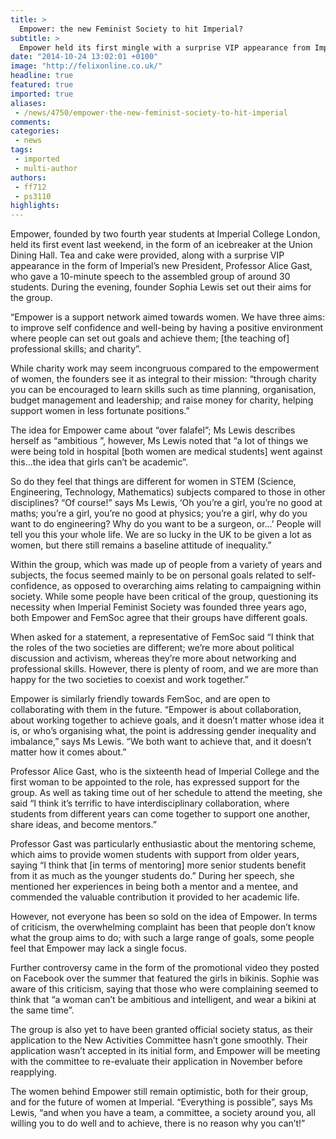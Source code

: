 ```yaml
---
title: >
  Empower: the new Feminist Society to hit Imperial?
subtitle: >
  Empower held its first mingle with a surprise VIP appearance from Imperial’s new President, Professor Alice Gast.
date: "2014-10-24 13:02:01 +0100"
image: "http://felixonline.co.uk/"
headline: true
featured: true
imported: true
aliases:
 - /news/4750/empower-the-new-feminist-society-to-hit-imperial
comments:
categories:
 - news
tags:
 - imported
 - multi-author
authors:
 - ff712
 - ps3110
highlights:
---
```


Empower, founded by two fourth year students at Imperial College London, held its first event last weekend, in the form of an icebreaker at the Union Dining Hall. Tea and cake were provided, along with a surprise VIP appearance in the form of Imperial’s new President, Professor Alice Gast, who gave a 10-minute speech to the assembled group of around 30 students. During the evening, founder Sophia Lewis set out their aims for the group.

“Empower is a support network aimed towards women. We have three aims: to improve self confidence and well-being by having a positive environment where people can set out goals and achieve them; [the teaching of] professional skills; and charity”.

While charity work may seem incongruous compared to the empowerment of women, the founders see it as integral to their mission: “through charity you can be encouraged to learn skills such as time planning, organisation, budget management and leadership; and raise money for charity, helping support women in less fortunate positions.”

The idea for Empower came about “over falafel”;  Ms Lewis describes herself as “ambitious ”, however, Ms Lewis noted that “a lot of things we were being told in hospital [both women are medical students] went against this…the idea that girls can’t be academic”.

So do they feel that things are different for women in STEM (Science, Engineering, Technology, Mathematics) subjects compared to those in other disciplines? “Of course!” says Ms Lewis, ‘Oh you’re a girl, you’re no good at maths; you’re a girl, you’re no good at physics; you’re a girl, why do you want to do engineering? Why do you want to be a surgeon, or…’ People will tell you this your whole life. We are so lucky in the UK to be given a lot as women, but there still remains a baseline attitude of inequality.”

Within the group, which was made up of people from a variety of years and subjects, the focus seemed mainly to be on personal goals related to self-confidence, as opposed to overarching aims relating to campaigning within society. While some people have been critical of the group, questioning its necessity when Imperial Feminist Society was founded three years ago, both Empower and FemSoc agree that their groups have different goals.

When asked for a statement, a representative of FemSoc said “I think that the roles of the two societies are different; we’re more about political discussion and activism, whereas they’re more about networking and professional skills. However, there is plenty of room, and we are more than happy for the two societies to coexist and work together.”

Empower is similarly friendly towards FemSoc, and are open to collaborating with them in the future. “Empower is about collaboration, about working together to achieve goals, and it doesn’t matter whose idea it is, or who’s organising what, the point is addressing gender inequality and imbalance,” says Ms Lewis. “We both want to achieve that, and it doesn’t matter how it comes about.”

Professor Alice Gast, who is the sixteenth head of Imperial College and the first woman to be appointed to the role, has expressed support for the group. As well as taking time out of her schedule to attend the meeting, she said “I think it’s terrific to have interdisciplinary collaboration, where students from different years can come together to support one another, share ideas, and become mentors.”

Professor Gast was particularly enthusiastic about the mentoring scheme, which aims to provide women students with support from older years, saying “I think that [in terms of mentoring] more senior students benefit from it as much as the younger students do.” During her speech, she mentioned her experiences in being both a mentor and a mentee, and commended the valuable contribution it provided to her academic life.

However, not everyone has been so sold on the idea of Empower. In terms of criticism, the overwhelming complaint has been that people don’t know what the group aims to do; with such a large range of goals, some people feel that Empower may lack a single focus.

Further controversy came in the form of the promotional video they posted on Facebook over the summer that featured the girls in bikinis. Sophie was aware of this criticism, saying that those who were complaining seemed to think that “a woman can’t be ambitious and intelligent, and wear a bikini at the same time”.

The group is also yet to have been granted official society status, as their application to the New Activities Committee hasn’t gone smoothly. Their application wasn’t accepted in its initial form, and Empower will be meeting with the committee to re-evaluate their application in November before reapplying.

The women behind Empower still remain optimistic, both for their group, and for the future of women at Imperial. “Everything is possible”, says Ms Lewis, “and when you have a team, a committee, a society around you, all willing you to do well and to achieve, there is no reason why you can’t!”
